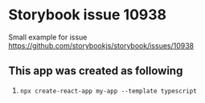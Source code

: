 # Storybook issue 10938

Small example for issue https://github.com/storybookjs/storybook/issues/10938

## This app was created as following

1. `npx create-react-app my-app --template typescript`

